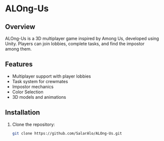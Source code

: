 # ALOng-Us

## Overview
ALOng-Us is a 3D multiplayer game inspired by Among Us, developed using Unity. Players can join lobbies, complete tasks, and find the impostor among them.

## Features
- Multiplayer support with player lobbies
- Task system for crewmates
- Impostor mechanics
- Color Selection
- 3D models and animations

## Installation
1. Clone the repository:
   ```bash
   git clone https://github.com/SalarAlo/ALOng-Us.git

